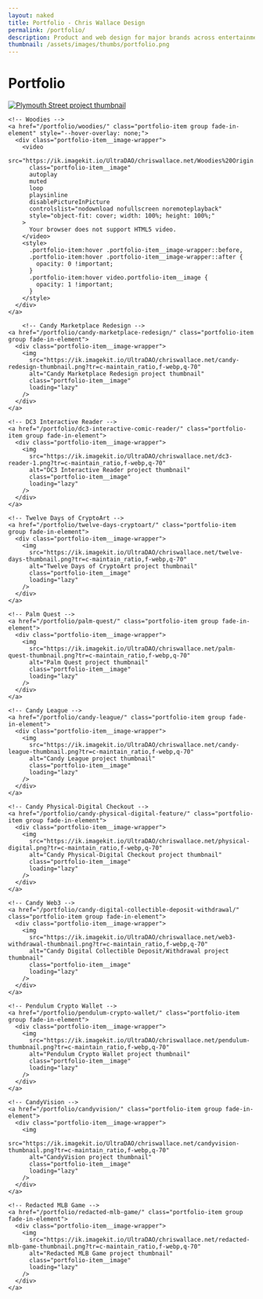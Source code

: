 ```yaml
---
layout: naked
title: Portfolio - Chris Wallace Design
permalink: /portfolio/
description: Product and web design for major brands across entertainment, technology, digital collectibles, web3, and gaming.
thumbnail: /assets/images/thumbs/portfolio.png
---
```


<div class="portfolio-container">

  <h1 class="fade-in-element">Portfolio</h1>
  
  <div class="portfolio-grid">
    <!-- Plymouth Street -->
    <a href="/portfolio/plymouth-street/" class="portfolio-item group fade-in-element">
      <div class="portfolio-item__image-wrapper">
        <img 
          src="https://ik.imagekit.io/UltraDAO/chriswallace.net/plymouth-street-thumbnail.png?tr=c-maintain_ratio,f-webp,q-70" 
          alt="Plymouth Street project thumbnail"
          class="portfolio-item__image"
          loading="lazy"
        />
      </div>
    </a>

    <!-- Woodies -->
    <a href="/portfolio/woodies/" class="portfolio-item group fade-in-element" style="--hover-overlay: none;">
      <div class="portfolio-item__image-wrapper">
        <video
          src="https://ik.imagekit.io/UltraDAO/chriswallace.net/Woodies%20Origin.mp4"
          class="portfolio-item__image"
          autoplay
          muted
          loop
          playsinline
          disablePictureInPicture
          controlslist="nodownload nofullscreen noremoteplayback"
          style="object-fit: cover; width: 100%; height: 100%;"
        >
          Your browser does not support HTML5 video.
        </video>
        <style>
          .portfolio-item:hover .portfolio-item__image-wrapper::before,
          .portfolio-item:hover .portfolio-item__image-wrapper::after {
            opacity: 0 !important;
          }
          .portfolio-item:hover video.portfolio-item__image {
            opacity: 1 !important;
          }
        </style>
      </div>
    </a>

        <!-- Candy Marketplace Redesign -->
    <a href="/portfolio/candy-marketplace-redesign/" class="portfolio-item group fade-in-element">
      <div class="portfolio-item__image-wrapper">
        <img
          src="https://ik.imagekit.io/UltraDAO/chriswallace.net/candy-redesign-thumbnail.png?tr=c-maintain_ratio,f-webp,q-70"
          alt="Candy Marketplace Redesign project thumbnail"
          class="portfolio-item__image"
          loading="lazy"
        />
      </div>
    </a>

    <!-- DC3 Interactive Reader -->
    <a href="/portfolio/dc3-interactive-comic-reader/" class="portfolio-item group fade-in-element">
      <div class="portfolio-item__image-wrapper">
        <img
          src="https://ik.imagekit.io/UltraDAO/chriswallace.net/dc3-reader-1.png?tr=c-maintain_ratio,f-webp,q-70"
          alt="DC3 Interactive Reader project thumbnail"
          class="portfolio-item__image"
          loading="lazy"
        />
      </div>
    </a>

    <!-- Twelve Days of CryptoArt -->
    <a href="/portfolio/twelve-days-cryptoart/" class="portfolio-item group fade-in-element">
      <div class="portfolio-item__image-wrapper">
        <img
          src="https://ik.imagekit.io/UltraDAO/chriswallace.net/twelve-days-thumbnail.png?tr=c-maintain_ratio,f-webp,q-70"
          alt="Twelve Days of CryptoArt project thumbnail"
          class="portfolio-item__image"
          loading="lazy"
        />
      </div>
    </a>

    <!-- Palm Quest -->
    <a href="/portfolio/palm-quest/" class="portfolio-item group fade-in-element">
      <div class="portfolio-item__image-wrapper">
        <img
          src="https://ik.imagekit.io/UltraDAO/chriswallace.net/palm-quest-thumbnail.png?tr=c-maintain_ratio,f-webp,q-70"
          alt="Palm Quest project thumbnail"
          class="portfolio-item__image"
          loading="lazy"
        />
      </div>
    </a>

    <!-- Candy League -->
    <a href="/portfolio/candy-league/" class="portfolio-item group fade-in-element">
      <div class="portfolio-item__image-wrapper">
        <img
          src="https://ik.imagekit.io/UltraDAO/chriswallace.net/candy-league-thumbnail.png?tr=c-maintain_ratio,f-webp,q-70"
          alt="Candy League project thumbnail"
          class="portfolio-item__image"
          loading="lazy"
        />
      </div>
    </a>

    <!-- Candy Physical-Digital Checkout -->
    <a href="/portfolio/candy-physical-digital-feature/" class="portfolio-item group fade-in-element">
      <div class="portfolio-item__image-wrapper">
        <img
          src="https://ik.imagekit.io/UltraDAO/chriswallace.net/physical-digital.png?tr=c-maintain_ratio,f-webp,q-70"
          alt="Candy Physical-Digital Checkout project thumbnail"
          class="portfolio-item__image"
          loading="lazy"
        />
      </div>
    </a>

    <!-- Candy Web3 -->
    <a href="/portfolio/candy-digital-collectible-deposit-withdrawal/" class="portfolio-item group fade-in-element">
      <div class="portfolio-item__image-wrapper">
        <img
          src="https://ik.imagekit.io/UltraDAO/chriswallace.net/web3-withdrawal-thumbnail.png?tr=c-maintain_ratio,f-webp,q-70"
          alt="Candy Digital Collectible Deposit/Withdrawal project thumbnail"
          class="portfolio-item__image"
          loading="lazy"
        />
      </div>
    </a>

    <!-- Pendulum Crypto Wallet -->
    <a href="/portfolio/pendulum-crypto-wallet/" class="portfolio-item group fade-in-element">
      <div class="portfolio-item__image-wrapper">
        <img
          src="https://ik.imagekit.io/UltraDAO/chriswallace.net/pendulum-thumbnail.png?tr=c-maintain_ratio,f-webp,q-70"
          alt="Pendulum Crypto Wallet project thumbnail"
          class="portfolio-item__image"
          loading="lazy"
        />
      </div>
    </a>

    <!-- CandyVision -->
    <a href="/portfolio/candyvision/" class="portfolio-item group fade-in-element">
      <div class="portfolio-item__image-wrapper">
        <img
          src="https://ik.imagekit.io/UltraDAO/chriswallace.net/candyvision-thumbnail.png?tr=c-maintain_ratio,f-webp,q-70"
          alt="CandyVision project thumbnail"
          class="portfolio-item__image"
          loading="lazy"
        />
      </div>
    </a>

    <!-- Redacted MLB Game -->
    <a href="/portfolio/redacted-mlb-game/" class="portfolio-item group fade-in-element">
      <div class="portfolio-item__image-wrapper">
        <img
          src="https://ik.imagekit.io/UltraDAO/chriswallace.net/redacted-mlb-game-thumbnail.png?tr=c-maintain_ratio,f-webp,q-70"
          alt="Redacted MLB Game project thumbnail"
          class="portfolio-item__image"
          loading="lazy"
        />
      </div>
    </a>

  </div>
</div>
